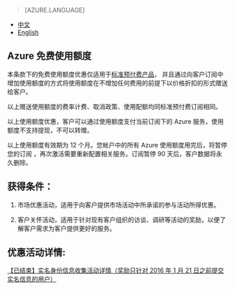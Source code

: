 <properties
	pageTitle="优惠详情 | Azure"
    description="优惠详情 - Azure 免费使用额度"
    services=""
    documentationCenter=""
    authors=""
    manager=""
    editor=""
    tags=""/>

<tags ms.service="legal" ms.date="" wacn.date="" wacn.lang="cn"/>

> [AZURE.LANGUAGE]
- [中文](/offers/azure-monetary-credit/)
- [English](/offers/azure-monetary-credit-en/)


## Azure 免费使用额度

本条款下的免费使用额度优惠仅适用于<a id="azure-monetary-credit_ms-mc-arz-33p" href="/offers/ms-mc-arz-33p/">标准预付费产品</a>， 并且通过向客户订阅中增加使用额度的方式将使用额度在不增加任何费用的前提下以价格折扣的形式赠送给客户。

以上赠送使用额度的费率计费、取消政策、使用配额均同标准预付费订阅相同。

以上使用额度优惠，客户可以通过使用额度支付当前订阅下的 Azure 服务，使用额度不支持提现，不可以转赠。

以上使用额度有效期为 12 个月。您帐户中的所有 Azure 使用额度用完后，将暂停您的订阅 ，再次激活需要重新配置相关服务。订阅暂停 90 天后，客户数据将永久删除。

## 获得条件：

1. 市场优惠活动，适用于向客户提供市场活动中所承诺的参与活动所得优惠。

2. 客户关怀活动，适用于针对现有客户组织的访谈、调研等活动的奖励，以便了解客户需求为客户提供更好的服务。

## 优惠活动详情:

<a id="azure-monetary-credit_real-name-announcement" href="/support/announcement/real-name-announcement/">【已结束】实名身份信息收集活动详情（奖励只针对 2016 年 1 月 21 日之前提交实名信息的用户）</a>
